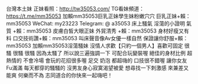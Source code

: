 台灣本土妹 正妹看照：http://tw35053.com/
TG看妹頻道：https://t.me/mm35053
加賴mm35053巨乳正妹學生妹粉嫩穴穴
巨乳正妹+賴：mm35053 WeChat: my23223 Telegram: @ a35053
床上騷氣 淫蕩的小證明 氣質 +賴：mm35053
皮膚白皙大眼正妹 外貿清秀 +賴：mm35053
身材好瘦又有料 口交技術讚+賴：mm35053
叫床聲音像Av女優一樣自然 保證讓你舒服+賴：mm35053
加賴mm35053淫蕩騷妹 沒情人求歡【只約一個男人】喜歡可固定
很騷 很騷 很騷 因為太騷了 所以說三遍強調一下
可配合玩變裝喔 絕佳的身材比例 超熱情的 不會冷場
會玩的花招很多喔 足交 奶泡 都超嗨的 口技很不錯喔
讓你女友Fu滿滿 每天都穿的騷騷的 沒男友身心寂寞渴望被愛
想尋找一下刺激感 來兼差又能爽 何樂而不為 志同道合的你快來一起嗨吧！


